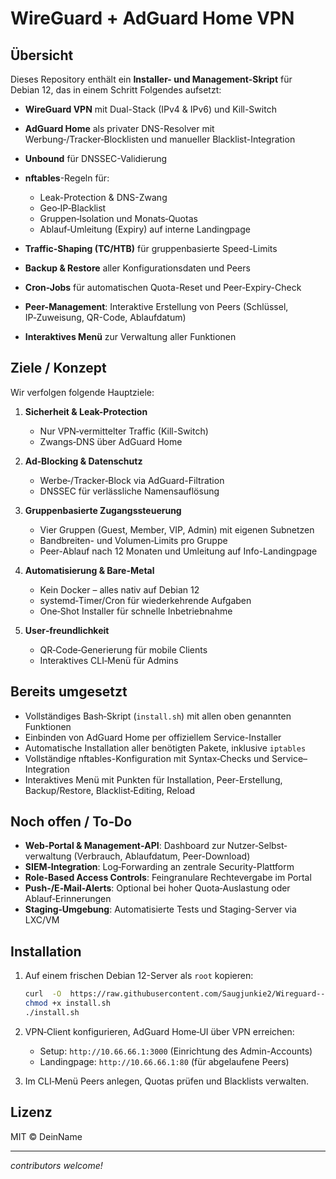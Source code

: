 # WireGuard + AdGuard Home VPN

## Übersicht

Dieses Repository enthält ein **Installer- und Management-Skript** für Debian 12, das in einem Schritt Folgendes aufsetzt:

* **WireGuard VPN** mit Dual-Stack (IPv4 & IPv6) und Kill-Switch
* **AdGuard Home** als privater DNS-Resolver mit Werbung‑/Tracker‑Blocklisten und manueller Blacklist-Integration
* **Unbound** für DNSSEC-Validierung
* **nftables**-Regeln für:

  * Leak-Protection & DNS-Zwang
  * Geo‑IP‑Blacklist
  * Gruppen‑Isolation und Monats‑Quotas
  * Ablauf‑Umleitung (Expiry) auf interne Landingpage
* **Traffic-Shaping (TC/HTB)** für gruppenbasierte Speed-Limits
* **Backup & Restore** aller Konfigurationsdaten und Peers
* **Cron-Jobs** für automatischen Quota-Reset und Peer‑Expiry-Check
* **Peer-Management**: Interaktive Erstellung von Peers (Schlüssel, IP‑Zuweisung, QR-Code, Ablaufdatum)
* **Interaktives Menü** zur Verwaltung aller Funktionen

## Ziele / Konzept

Wir verfolgen folgende Hauptziele:

1. **Sicherheit & Leak-Protection**

   * Nur VPN‑vermittelter Traffic (Kill-Switch)
   * Zwangs‑DNS über AdGuard Home
2. **Ad‑Blocking & Datenschutz**

   * Werbe‑/Tracker‑Block via AdGuard-Filtration
   * DNSSEC für verlässliche Namensauflösung
3. **Gruppenbasierte Zugangssteuerung**

   * Vier Gruppen (Guest, Member, VIP, Admin) mit eigenen Subnetzen
   * Bandbreiten- und Volumen‑Limits pro Gruppe
   * Peer-Ablauf nach 12 Monaten und Umleitung auf Info-Landingpage
4. **Automatisierung & Bare-Metal**

   * Kein Docker – alles nativ auf Debian 12
   * systemd‑Timer/Cron für wiederkehrende Aufgaben
   * One‑Shot Installer für schnelle Inbetriebnahme
5. **User‑freundlichkeit**

   * QR‑Code‑Generierung für mobile Clients
   * Interaktives CLI‑Menü für Admins

## Bereits umgesetzt

* Vollständiges Bash‑Skript (`install.sh`) mit allen oben genannten Funktionen
* Einbinden von AdGuard Home per offiziellem Service-Installer
* Automatische Installation aller benötigten Pakete, inklusive `iptables`
* Vollständige nftables-Konfiguration mit Syntax‑Checks und Service–Integration
* Interaktives Menü mit Punkten für Installation, Peer-Erstellung, Backup/Restore, Blacklist‑Editing, Reload

## Noch offen / To‑Do

* **Web‑Portal & Management‑API**: Dashboard zur Nutzer‑Selbst­verwaltung (Verbrauch, Ablaufdatum, Peer-Download)
* **SIEM‑Integration**: Log‑Forwarding an zentrale Security-Plattform
* **Role‑Based Access Controls**: Feingranulare Rechtevergabe im Portal
* **Push-/E‑Mail-Alerts**: Optional bei hoher Quota‑Auslastung oder Ablauf‑Erinnerungen
* **Staging‑Umgebung**: Automatisierte Tests und Staging-Server via LXC/VM

## Installation

1. Auf einem frischen Debian 12-Server als `root` kopieren:

   ```bash
   curl  -O  https://raw.githubusercontent.com/Saugjunkie2/Wireguard---adguard/main/install.sh
   chmod +x install.sh
   ./install.sh
   ```
2. VPN‑Client konfigurieren, AdGuard Home‑UI über VPN erreichen:

   * Setup: `http://10.66.66.1:3000` (Einrichtung des Admin-Accounts)
   * Landingpage: `http://10.66.66.1:80` (für abgelaufene Peers)
3. Im CLI‑Menü Peers anlegen, Quotas prüfen und Blacklists verwalten.

## Lizenz

MIT © DeinName

---

*contributors welcome!*
